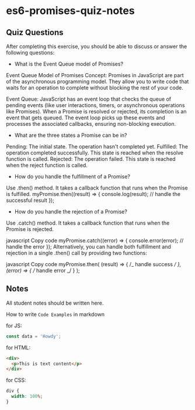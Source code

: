 # es6-promises-quiz-notes

## Quiz Questions

After completing this exercise, you should be able to discuss or answer the following questions:

- What is the Event Queue model of Promises?

Event Queue Model of Promises
Concept: Promises in JavaScript are part of the asynchronous programming model. They allow you to write code that waits for an operation to complete without blocking the rest of your code.

Event Queue: JavaScript has an event loop that checks the queue of pending events (like user interactions, timers, or asynchronous operations like Promises). When a Promise is resolved or rejected, its completion is an event that gets queued. The event loop picks up these events and processes the associated callbacks, ensuring non-blocking execution.

- What are the three states a Promise can be in?

Pending: The initial state. The operation hasn't completed yet.
Fulfilled: The operation completed successfully. This state is reached when the resolve function is called.
Rejected: The operation failed. This state is reached when the reject function is called.

- How do you handle the fulfillment of a Promise?

Use .then() method. It takes a callback function that runs when the Promise is fulfilled.
myPromise.then((result) => {
console.log(result); // handle the successful result
});

- How do you handle the rejection of a Promise?

Use .catch() method. It takes a callback function that runs when the Promise is rejected.

javascript
Copy code
myPromise.catch((error) => {
console.error(error); // handle the error
});
Alternatively, you can handle both fulfillment and rejection in a single .then() call by providing two functions:

javascript
Copy code
myPromise.then(
(result) => { /_ handle success _/ },
(error) => { /_ handle error _/ }
);

## Notes

All student notes should be written here.

How to write `Code Examples` in markdown

for JS:

```javascript
const data = 'Howdy';
```

for HTML:

```html
<div>
  <p>This is text content</p>
</div>
```

for CSS:

```css
div {
  width: 100%;
}
```
